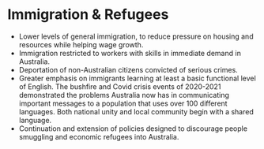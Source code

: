 # Immigration & Refugees

* Lower levels of general immigration, to reduce pressure on housing and resources while helping wage growth.
* Immigration restricted to workers with skills in immediate demand in Australia.
* Deportation of non-Australian citizens convicted of serious crimes.
* Greater emphasis on immigrants learning at least a basic functional level of English. The bushfire and Covid crisis events of 2020-2021 demonstrated the problems Australia now has in communicating important messages to a population that uses over 100 different languages. Both national unity and local community begin with a shared language.
* Continuation and extension of policies designed to discourage people smuggling and economic refugees into Australia.


